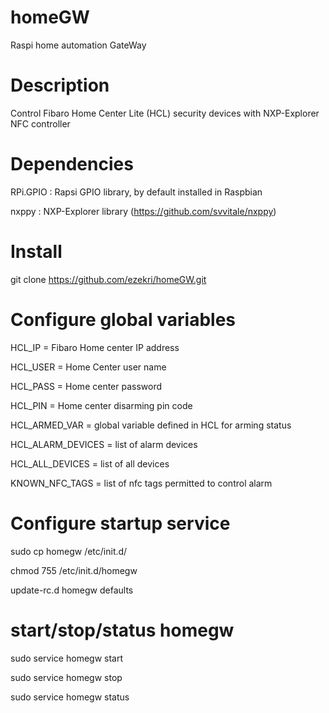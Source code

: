 # homeGW
Raspi home automation GateWay

# Description 
Control Fibaro Home Center Lite (HCL) security devices with NXP-Explorer NFC controller 


# Dependencies
RPi.GPIO : Rapsi GPIO library, by default installed in Raspbian

nxppy : NXP-Explorer library (https://github.com/svvitale/nxppy)


# Install
git clone https://github.com/ezekri/homeGW.git

# Configure global variables

HCL_IP = Fibaro Home center IP address

HCL_USER = Home Center user name

HCL_PASS = Home center password

HCL_PIN = Home center disarming pin code

HCL_ARMED_VAR = global variable defined in HCL for arming status  

HCL_ALARM_DEVICES = list of alarm devices

HCL_ALL_DEVICES = list of all devices

KNOWN_NFC_TAGS = list of nfc tags permitted to control alarm 

# Configure startup service
sudo cp homegw /etc/init.d/

chmod 755 /etc/init.d/homegw

update-rc.d homegw defaults

# start/stop/status homegw
sudo service homegw start

sudo service homegw stop

sudo service homegw status
